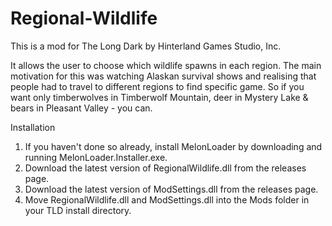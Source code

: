 # Regional-Wildlife
This is a mod for The Long Dark by Hinterland Games Studio, Inc. 

It allows the user to choose which wildlife spawns in each region. The main motivation for this was watching Alaskan survival shows and realising that people had to travel to different regions to find specific game. So if you want only timberwolves in Timberwolf Mountain, deer in Mystery Lake & bears in Pleasant Valley - you can.

Installation

1. If you haven't done so already, install MelonLoader by downloading and running MelonLoader.Installer.exe.
2. Download the latest version of RegionalWildlife.dll from the releases page.
3. Download the latest version of ModSettings.dll from the releases page.
4. Move RegionalWildlife.dll and ModSettings.dll into the Mods folder in your TLD install directory.
